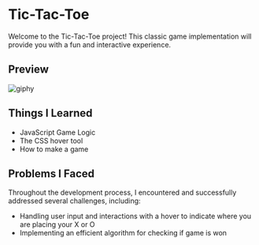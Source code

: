 # Tic-Tac-Toe
Welcome to the Tic-Tac-Toe project! This classic game implementation will provide you with a fun and interactive experience.

## Preview
![giphy](https://github.com/NicholasTerek/Tic-Tac-Toe/assets/139080309/4f0ecbbf-0828-40a5-bc5b-8a429512c518)

## Things I Learned
- JavaScript Game Logic 
- The CSS hover tool 
- How to make a game 

## Problems I Faced
Throughout the development process, I encountered and successfully addressed several challenges, including:
- Handling user input and interactions with a hover to indicate where you are placing your X or O
- Implementing an efficient algorithm for checking if game is won

